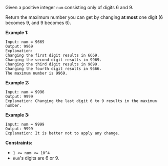 Given a positive integer `num` consisting only of digits 6 and 9.

Return the maximum number you can get by changing **at most** one digit (6
becomes 9, and 9 becomes 6).



**Example 1:**

    
    
    Input: num = 9669
    Output: 9969
    Explanation: 
    Changing the first digit results in 6669.
    Changing the second digit results in 9969.
    Changing the third digit results in 9699.
    Changing the fourth digit results in 9666. 
    The maximum number is 9969.
    

**Example 2:**

    
    
    Input: num = 9996
    Output: 9999
    Explanation: Changing the last digit 6 to 9 results in the maximum number.

**Example 3:**

    
    
    Input: num = 9999
    Output: 9999
    Explanation: It is better not to apply any change.



**Constraints:**

  * `1 <= num <= 10^4`
  * `num`'s digits are 6 or 9.

